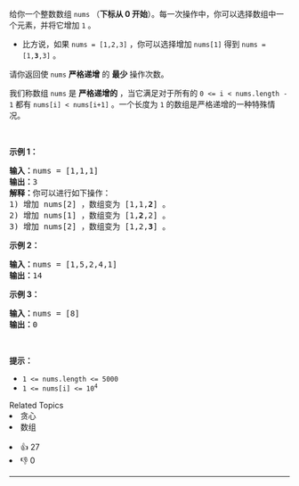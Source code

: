 <p>给你一个整数数组&nbsp;<code>nums</code>&nbsp;（<strong>下标从 0 开始</strong>）。每一次操作中，你可以选择数组中一个元素，并将它增加&nbsp;<code>1</code>&nbsp;。</p>

<ul> 
 <li>比方说，如果&nbsp;<code>nums = [1,2,3]</code>&nbsp;，你可以选择增加&nbsp;<code>nums[1]</code>&nbsp;得到&nbsp;<code>nums = [1,<b>3</b>,3]</code>&nbsp;。</li> 
</ul>

<p>请你返回使 <code>nums</code>&nbsp;<strong>严格递增</strong>&nbsp;的 <strong>最少</strong>&nbsp;操作次数。</p>

<p>我们称数组&nbsp;<code>nums</code>&nbsp;是 <strong>严格递增的</strong>&nbsp;，当它满足对于所有的&nbsp;<code>0 &lt;= i &lt; nums.length - 1</code>&nbsp;都有&nbsp;<code>nums[i] &lt; nums[i+1]</code>&nbsp;。一个长度为 <code>1</code>&nbsp;的数组是严格递增的一种特殊情况。</p>

<p>&nbsp;</p>

<p><strong>示例 1：</strong></p>

<pre><b>输入：</b>nums = [1,1,1]
<b>输出：</b>3
<b>解释：</b>你可以进行如下操作：
1) 增加 nums[2] ，数组变为 [1,1,<strong>2</strong>] 。
2) 增加 nums[1] ，数组变为 [1,<strong>2</strong>,2] 。
3) 增加 nums[2] ，数组变为 [1,2,<strong>3</strong>] 。
</pre>

<p><strong>示例 2：</strong></p>

<pre><b>输入：</b>nums = [1,5,2,4,1]
<b>输出：</b>14
</pre>

<p><strong>示例 3：</strong></p>

<pre><b>输入：</b>nums = [8]
<b>输出：</b>0
</pre>

<p>&nbsp;</p>

<p><strong>提示：</strong></p>

<ul> 
 <li><code>1 &lt;= nums.length &lt;= 5000</code></li> 
 <li><code>1 &lt;= nums[i] &lt;= 10<sup>4</sup></code></li> 
</ul>

<div><div>Related Topics</div><div><li>贪心</li><li>数组</li></div></div><br><div><li>👍 27</li><li>👎 0</li></div>

<div id="labuladong"><hr>

</div>

